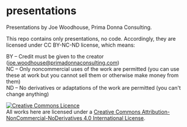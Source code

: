 # presentations
Presentations by Joe Woodhouse, Prima Donna Consulting.

This repo contains only presentations, no code. Accordingly, they are licensed under CC BY-NC-ND license, which means:

BY – Credit must be given to the creator (joe.woodhouse@primadonnaconsulting.com)  
NC – Only noncommercial uses of the work are permitted (you can use these at work but you cannot sell them or otherwise make money from them)  
ND – No derivatives or adaptations of the work are permitted (you can't change anything)  

<a rel="license" href="http://creativecommons.org/licenses/by-nc-nd/4.0/"><img alt="Creative Commons Licence" style="border-width:0" src="https://i.creativecommons.org/l/by-nc-nd/4.0/80x15.png" /></a><br />All works here are licensed under a <a rel="license" href="http://creativecommons.org/licenses/by-nc-nd/4.0/">Creative Commons Attribution-NonCommercial-NoDerivatives 4.0 International License</a>.

